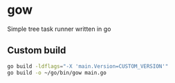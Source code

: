 # gow
Simple tree task runner written in go

## Custom build

```sh
go build -ldflags="-X 'main.Version=CUSTOM_VERSION'"
go build -o ~/go/bin/gow main.go
```

